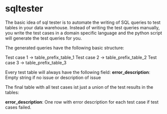 # sqltester

The basic idea of sql tester is to automate the writing of SQL queries to test tables 
in your data warehouse. 
Instead of writing the test queries manually, you write the test cases in a 
domain specific language and the python script will generate 
the test queries for you.

The generated queries have the following basic structure:

Test case 1 -> table_prefix_table_1
Test case 2 -> table_prefix_table_2
Test case 3 -> table_prefix_table_3

Every test table will always have the following field:
**error_description**: Empty string if no issue or description of issue

The final table with all test cases ist just a union of the test results in the tables:

**error_description**: One row with error description for each test case if test cases failed.



